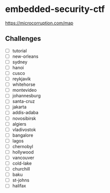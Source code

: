 # embedded-security-ctf

https://microcorruption.com/map

## Challenges

- [ ] tutorial
- [ ] new-orleans
- [ ] sydney
- [ ] hanoi
- [ ] cusco
- [ ] reykjavik
- [ ] whitehorse
- [ ] montevideo
- [ ] johannesburg
- [ ] santa-cruz
- [ ] jakarta
- [ ] addis-adaba
- [ ] novosibirsk
- [ ] algiers
- [ ] vladivostok
- [ ] bangalore
- [ ] lagos
- [ ] chernobyl
- [ ] hollywood
- [ ] vancouver
- [ ] cold-lake
- [ ] churchill
- [ ] baku
- [ ] st-johns
- [ ] halifax
